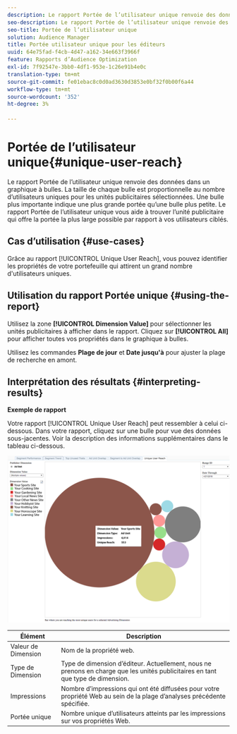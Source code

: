 ```yaml
---
description: Le rapport Portée de l’utilisateur unique renvoie des données dans un graphique à bulles. La taille de chaque bulle est proportionnelle au nombre d’utilisateurs uniques pour les unités publicitaires sélectionnées. Une bulle plus importante indique une plus grande portée qu’une bulle plus petite. Le rapport Portée de l’utilisateur unique vous aide à trouver l’unité publicitaire qui offre la portée la plus large possible par rapport à vos utilisateurs ciblés.
seo-description: Le rapport Portée de l’utilisateur unique renvoie des données dans un graphique à bulles. La taille de chaque bulle est proportionnelle au nombre d’utilisateurs uniques pour les unités publicitaires sélectionnées. Une bulle plus importante indique une plus grande portée qu’une bulle plus petite. Le rapport Portée de l’utilisateur unique vous aide à trouver l’unité publicitaire qui offre la portée la plus large possible par rapport à vos utilisateurs ciblés.
seo-title: Portée de l’utilisateur unique
solution: Audience Manager
title: Portée utilisateur unique pour les éditeurs
uuid: 64e75fad-f4cb-4d47-a162-34e663f3966f
feature: Rapports d’Audience Optimization
exl-id: 7f92547e-3bb0-4df1-953e-1c26e91b4e0c
translation-type: tm+mt
source-git-commit: fe01ebac8c0d0ad3630d3853e0bf32f0b00f6a44
workflow-type: tm+mt
source-wordcount: '352'
ht-degree: 3%

---
```


# Portée de l’utilisateur unique{#unique-user-reach}

Le rapport Portée de l’utilisateur unique renvoie des données dans un graphique à bulles. La taille de chaque bulle est proportionnelle au nombre d’utilisateurs uniques pour les unités publicitaires sélectionnées. Une bulle plus importante indique une plus grande portée qu’une bulle plus petite. Le rapport Portée de l’utilisateur unique vous aide à trouver l’unité publicitaire qui offre la portée la plus large possible par rapport à vos utilisateurs ciblés.

## Cas d’utilisation {#use-cases}

Grâce au rapport [!UICONTROL Unique User Reach], vous pouvez identifier les propriétés de votre portefeuille qui attirent un grand nombre d&#39;utilisateurs uniques.

## Utilisation du rapport Portée unique {#using-the-report}

Utilisez la zone **[!UICONTROL Dimension Value]** pour sélectionner les unités publicitaires à afficher dans le rapport. Cliquez sur **[!UICONTROL All]** pour afficher toutes vos propriétés dans le graphique à bulles.

Utilisez les commandes **Plage de jour** et **Date jusqu&#39;à** pour ajuster la plage de recherche en amont.

## Interprétation des résultats {#interpreting-results}

**Exemple de rapport**

Votre rapport [!UICONTROL Unique User Reach] peut ressembler à celui ci-dessous. Dans votre rapport, cliquez sur une bulle pour vue des données sous-jacentes. Voir la description des informations supplémentaires dans le tableau ci-dessous.

![](assets/publisher_unique_user_reach.png)

| Élément | Description |
|--- |--- |
| Valeur de Dimension | Nom de la propriété web. |
| Type de Dimension | Type de dimension d’éditeur. Actuellement, nous ne prenons en charge que les unités publicitaires en tant que type de dimension. |
| Impressions | Nombre d’impressions qui ont été diffusées pour votre propriété Web au sein de la plage d’analyses précédente spécifiée. |
| Portée unique | Nombre unique d’utilisateurs atteints par les impressions sur vos propriétés Web. |
